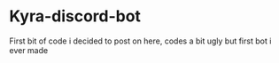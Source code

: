 # Kyra-discord-bot
First bit of code i decided to post on here, codes a bit ugly but first bot i ever made
